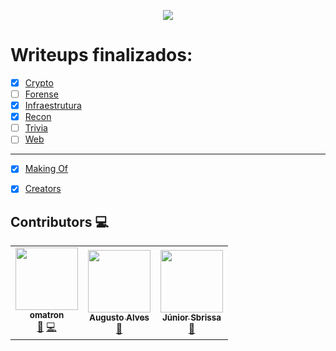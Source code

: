<p align="center">
  <img src="https://insidersec.io/wp-content/uploads/2020/03/insider-novo-logo.png">
  <p align="center">
  </p>
</p>

# Writeups finalizados:

- [X] [Crypto](https://writeup.insidersec.io/crypto)
- [ ] [Forense](#forense)
- [x] [Infraestrutura](https://writeup.insidersec.io/infraestrutura)
- [x] [Recon](#recon)
- [ ] [Trivia](#trivia)
- [ ] [Web](https://writeup.insidersec.io/web)

---

- [x] [Making Of](https://writeup.insidersec.io/makingof)
- [x] [Creators](https://writeup.insidersec.io/creators)


## Contributors 💻


<!-- ALL-CONTRIBUTORS-LIST:START - Do not remove or modify this section -->
<!-- prettier-ignore-start -->
<!-- markdownlint-disable -->
<table>
  <tr>
    <td align="center"><a href="https://github.com/omatron"><img src="https://avatars0.githubusercontent.com/u/24454511?v=4" width="100px;" alt=""/><br /><sub><b>omatron</b></sub></a><br /><a href="https://github.com/insidersec/ctf_writeups/commits?author=omatron" title="Documentation">📖</a> <a href="https://github.com/insidersec/ctf_writeups/commits?author=omatron" title="Code">💻</a></td>
    <td align="center"><a href="https://github.com/allvesz"><img src="https://avatars3.githubusercontent.com/u/62436704?v=4" width="100px;" alt=""/><br /><sub><b>Augusto Alves</b></sub></a><br /><a href="https://github.com/insidersec/ctf_writeups/commits?author=allvesz" title="Documentation">📖</a></td>
    <td align="center"><a href="https://www.linkedin.com/in/juniorsbrissa/"><img src="https://avatars3.githubusercontent.com/u/57534340?v=4" width="100px;" alt=""/><br /><sub><b>Júnior Sbrissa</b></sub></a><br /><a href="https://github.com/insidersec/ctf_writeups/commits?author=notfounnd" title="Documentation">📖</a></td>    
  </tr>
</table>

<!-- markdownlint-enable -->
<!-- prettier-ignore-end -->
<!-- ALL-CONTRIBUTORS-LIST:END -->
